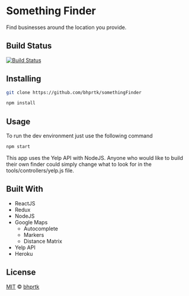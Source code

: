 # Something Finder
Find businesses around the location you provide.

## Build Status
[![Build Status](https://travis-ci.org/bhprtk/somethingFinder.svg?branch=master)](https://travis-ci.org/bhprtk/somethingFinder)

## Installing

```sh
git clone https://github.com/bhprtk/somethingFinder
```
```sh
npm install
```

## Usage
To run the dev environment just use the following command
```sh
npm start
```
This app uses the Yelp API with NodeJS. Anyone who would like to build their own finder could simply change what to look for in the tools/controllers/yelp.js file.

## Built With
* ReactJS
* Redux
* NodeJS
* Google Maps
  * Autocomplete
  * Markers
  * Distance Matrix
* Yelp API
* Heroku

## License
[MIT](LICENSE) © [bhprtk](https://github.com/bhprtk)







